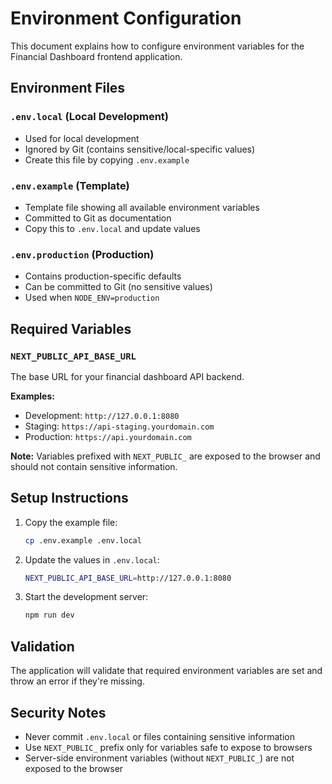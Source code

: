 # Environment Configuration

This document explains how to configure environment variables for the Financial Dashboard frontend application.

## Environment Files

### `.env.local` (Local Development)
- Used for local development
- Ignored by Git (contains sensitive/local-specific values)
- Create this file by copying `.env.example`

### `.env.example` (Template)
- Template file showing all available environment variables
- Committed to Git as documentation
- Copy this to `.env.local` and update values

### `.env.production` (Production)
- Contains production-specific defaults
- Can be committed to Git (no sensitive values)
- Used when `NODE_ENV=production`

## Required Variables

### `NEXT_PUBLIC_API_BASE_URL`
The base URL for your financial dashboard API backend.

**Examples:**
- Development: `http://127.0.0.1:8080`
- Staging: `https://api-staging.yourdomain.com`
- Production: `https://api.yourdomain.com`

**Note:** Variables prefixed with `NEXT_PUBLIC_` are exposed to the browser and should not contain sensitive information.

## Setup Instructions

1. Copy the example file:
   ```bash
   cp .env.example .env.local
   ```

2. Update the values in `.env.local`:
   ```bash
   NEXT_PUBLIC_API_BASE_URL=http://127.0.0.1:8080
   ```

3. Start the development server:
   ```bash
   npm run dev
   ```

## Validation

The application will validate that required environment variables are set and throw an error if they're missing.

## Security Notes

- Never commit `.env.local` or files containing sensitive information
- Use `NEXT_PUBLIC_` prefix only for variables safe to expose to browsers
- Server-side environment variables (without `NEXT_PUBLIC_`) are not exposed to the browser